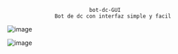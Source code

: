                               bot-dc-GUI
                   Bot de dc con interfaz simple y facil



![image](https://github.com/user-attachments/assets/36f57888-6905-4500-bf84-a66976b43e4c)















![image](https://github.com/user-attachments/assets/08a95540-1750-4224-9165-d2aad1208dad)
